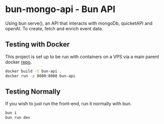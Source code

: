 # bun-mongo-api - Bun API 
Using bun serve(), an API that interacts with mongoDb, quicketAPI and openAI.
To create, fetch and enrich event data.

## Testing with Docker
This project is set up to be run with containers on a VPS
via a main parent docker [repo](https://github.com/imprisonedmind/giggity-docker).
```bash
docker build -t bun-api .
docker run -p 8080:8080 bun-api
```


## Testing Normally
If you wish to just run the front-end, run it normally with bun.
```bash
bun i 
bun run dev
```